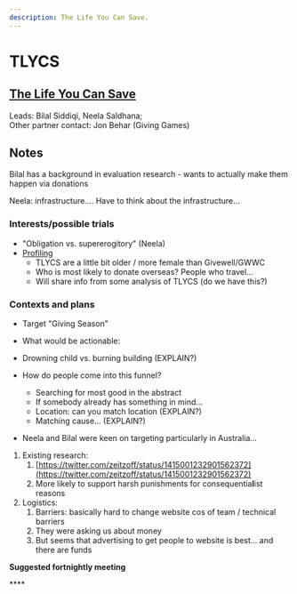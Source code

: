 ```yaml
---
description: The Life You Can Save.
---
```


# TLYCS

## [The Life You Can Save ](https://www.thelifeyoucansave.org/)

Leads: Bilal Siddiqi, Neela Saldhana;  
Other partner contact: Jon Behar \(Giving Games\)

## Notes

Bilal has a background in evaluation research - wants to actually make them happen via donations

Neela: infrastructure…. Have to think about the infrastructure… 

### Interests/possible trials

* "Obligation vs. supererogitory" \(Neela\)
* [Profiling](../profiling-and-segmentation/profiling-discussion.md)
  * TLYCS are a little bit older / more female than Givewell/GWWC
  * Who is most likely to donate overseas? People who travel…
  * Will share info from some analysis of TLYCS \(do we have this?\)

### Contexts and plans

* Target "Giving Season"
* What would be actionable:
* Drowning child vs. burning building \(EXPLAIN?\)
* How do people come into this funnel? 

  * Searching for most good in the abstract
  * If somebody already has something in mind… 
  * Location: can you match location \(EXPLAIN?\)
  * Matching cause… \(EXPLAIN?\)

* Neela and Bilal were keen on targeting particularly in Australia...

1. Existing research: 
   1. [https://twitter.com/zeitzoff/status/1415001232901562372](https://twitter.com/zeitzoff/status/1415001232901562372)
   2. More likely to support harsh punishments for consequentia**l**ist reasons 
2. Logistics: 
   1. Barriers: basically hard to change website cos of team / technical barriers
   2. They were asking us about money
   3. But seems that advertising to get people to website is best… and there are funds



**Suggested fortnightly meeting**  
  


\*\*\*\*

